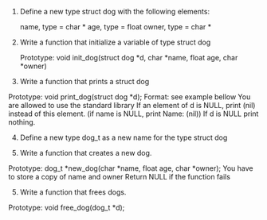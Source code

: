 1. Define a new type struct dog with the following elements:

    name, type = char *
    age, type = float
    owner, type = char *

2. Write a function that initialize a variable of type struct dog

    Prototype: void init_dog(struct dog *d, char *name, float age, char *owner)

3. Write a function that prints a struct dog

Prototype: void print_dog(struct dog *d);
Format: see example bellow
You are allowed to use the standard library
If an element of d is NULL, print (nil) instead of this element. (if name is NULL, print Name: (nil))
If d is NULL print nothing.

4. Define a new type dog_t as a new name for the type struct dog

5. Write a function that creates a new dog.

Prototype: dog_t *new_dog(char *name, float age, char *owner);
You have to store a copy of name and owner
Return NULL if the function fails

5. Write a function that frees dogs.

Prototype: void free_dog(dog_t *d);
